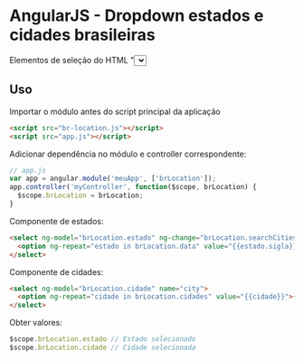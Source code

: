 # AngularJS - Dropdown estados e cidades brasileiras
Elementos de seleção do HTML "<select>" com estados e cidades brasileiras com correlação, desenvolvido para AngularJS (1.x)

## Uso

Importar o módulo antes do script principal da aplicação
```html
<script src="br-location.js"></script>
<script src="app.js"></script>
```

Adicionar dependência no módulo e controller correspondente:
```javascript
// app.js
var app = angular.module('meuApp', ['brLocation']);
app.controller('myController', function($scope, brLocation) {
  $scope.brLocation = brLocation;
}
```

Componente de estados:
```html
<select ng-model="brLocation.estado" ng-change="brLocation.searchCitiesByState(brLocation.estado)">
  <option ng-repeat="estado in brLocation.data" value="{{estado.sigla}}">{{estado.nome}}</option>
</select>
```

Componente de cidades:
```html
<select ng-model="brLocation.cidade" name="city">		
  <option ng-repeat="cidade in brLocation.cidades" value="{{cidade}}">{{cidade}}</option>
</select>
```

Obter valores:
```javascript
$scope.brLocation.estado // Estado selecionado
$scope.brLocation.cidade // Cidade selecionada
```
